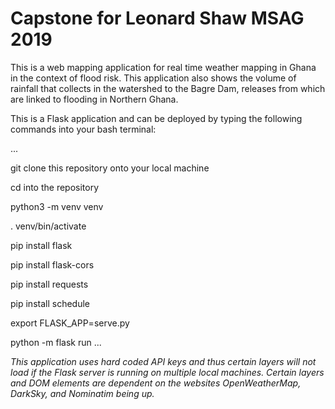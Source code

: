# Capstone for Leonard Shaw MSAG 2019

This is a web mapping application for real time weather mapping in Ghana in the context of flood risk.
This application also shows the volume of rainfall that collects in the watershed to the Bagre Dam, releases from which are linked to flooding in Northern Ghana.




This is a Flask application and can be deployed by typing the following commands into your bash terminal:


...

git clone this repository onto your local machine

cd into the repository

python3 -m venv venv

. venv/bin/activate

pip install flask

pip install flask-cors

pip install requests

pip install schedule

export FLASK_APP=serve.py

python -m flask run
...



*This application uses hard coded API keys and thus certain layers will not load if the Flask server is running on multiple local machines.*
*Certain layers and DOM elements are dependent on the websites OpenWeatherMap, DarkSky, and Nominatim being up.*
